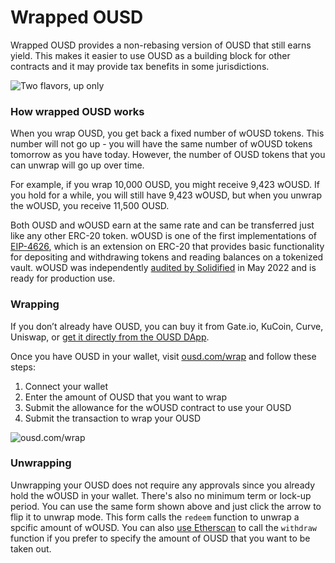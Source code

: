 # Wrapped OUSD

Wrapped OUSD provides a non-rebasing version of OUSD that still earns yield. This makes it easier to use OUSD as a building block for other contracts and it may provide tax benefits in some jurisdictions.

![Two flavors, up only](https://cdn-images-1.medium.com/max/1600/1\*cqRG-8-64XYx9QChoMxk3g.png)

### How wrapped OUSD works

When you wrap OUSD, you get back a fixed number of wOUSD tokens. This number will not go up - you will have the same number of wOUSD tokens tomorrow as you have today. However, the number of OUSD tokens that you can unwrap will go up over time.

For example, if you wrap 10,000 OUSD, you might receive 9,423 wOUSD. If you hold for a while, you will still have 9,423 wOUSD, but when you unwrap the wOUSD, you receive 11,500 OUSD.

Both OUSD and wOUSD earn at the same rate and can be transferred just like any other ERC-20 token. wOUSD is one of the first implementations of [EIP-4626](https://eips.ethereum.org/EIPS/eip-4626), which is an extension on ERC-20 that provides basic functionality for depositing and withdrawing tokens and reading balances on a tokenized vault. wOUSD was independently [audited by Solidified](https://github.com/OriginProtocol/security/blob/3dc8c1dec2f6fbf4f7d0bdf92408f79262624647/audits/Solidified%20-%20OGV,%20wOUSD,%20and%20ERC721a%20-%20May%202022.pdf) in May 2022 and is ready for production use.

### Wrapping

If you don’t already have OUSD, you can buy it from Gate.io, KuCoin, Curve, Uniswap, or [get it directly from the OUSD DApp](https://www.youtube.com/watch?v=UabjvL-7iu4).

Once you have OUSD in your wallet, visit [ousd.com/wrap](https://ousd.com/wrap) and follow these steps:

1. Connect your wallet
2. Enter the amount of OUSD that you want to wrap
3. Submit the allowance for the wOUSD contract to use your OUSD
4. Submit the transaction to wrap your OUSD

![ousd.com/wrap](https://cdn-images-1.medium.com/max/1600/1\*57fSZSSlzebhpIl8R4UqUQ.png)

### Unwrapping

Unwrapping your OUSD does not require any approvals since you already hold the wOUSD in your wallet. There's also no minimum term or lock-up period. You can use the same form shown above and just click the arrow to flip it to unwrap mode. This form calls the `redeem` function to unwrap a spcific amount of wOUSD. You can also [use Etherscan](https://etherscan.io/address/0xd2af830e8cbdfed6cc11bab697bb25496ed6fa62#writeProxyContract) to call the `withdraw` function if you prefer to specify the amount of OUSD that you want to be taken out.

